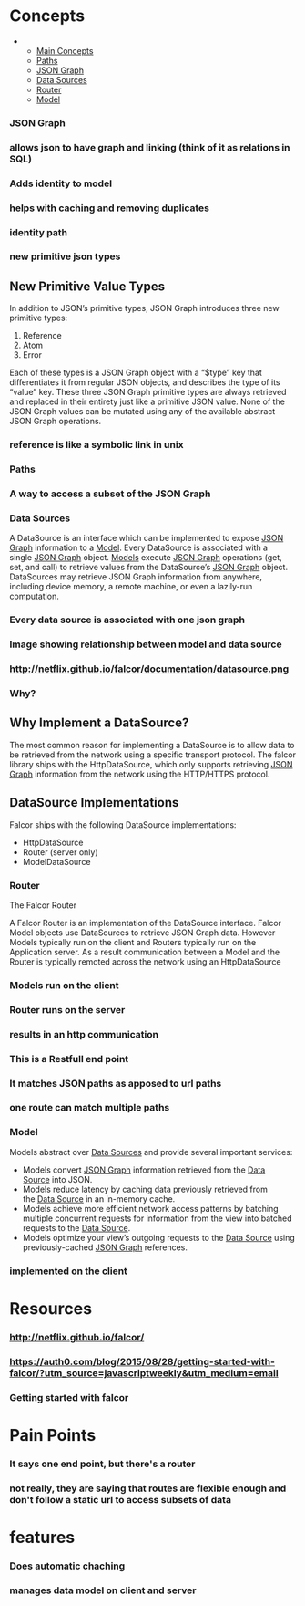 # Concepts
*   *   [Main Concepts  
        ](http://netflix.github.io/falcor/documentation/paths.html)
    *   [Paths](http://netflix.github.io/falcor/documentation/paths.html)
    *   [JSON Graph](http://netflix.github.io/falcor/documentation/jsongraph.html)
    *   [Data Sources](http://netflix.github.io/falcor/documentation/datasources.html)
    *   [Router](http://netflix.github.io/falcor/documentation/router.html)
    *   [Model](http://netflix.github.io/falcor/documentation/model.html)
### JSON Graph
### allows json to have graph and linking (think of it as relations in SQL)
### Adds identity to model
### helps with caching and removing duplicates
### identity path
### new primitive json types
## New Primitive Value Types

In addition to JSON’s primitive types, JSON Graph introduces three new primitive types:

1.  Reference
2.  Atom
3.  Error

Each of these types is a JSON Graph object with a “$type” key that differentiates it from regular JSON objects, and describes the type of its “value” key. These three JSON Graph primitive types are always retrieved and replaced in their entirety just like a primitive JSON value. None of the JSON Graph values can be mutated using any of the available abstract JSON Graph operations.
### reference is like a symbolic link in unix
### Paths
### A way to access a subset of the JSON Graph
### Data Sources
A DataSource is an interface which can be implemented to expose [JSON Graph](http://netflix.github.io/falcor/documentation/jsongraph.html) information to a [Model](http://netflix.github.io/falcor/documentation/model.html). Every DataSource is associated with a single [JSON Graph](http://netflix.github.io/falcor/documentation/jsongraph.html) object. [Models](http://netflix.github.io/falcor/documentation/model.html) execute [JSON Graph](http://netflix.github.io/falcor/documentation/jsongraph.html) operations (get, set, and call) to retrieve values from the DataSource’s [JSON Graph](http://netflix.github.io/falcor/documentation/jsongraph.html) object. DataSources may retrieve JSON Graph information from anywhere, including device memory, a remote machine, or even a lazily-run computation.
### Every data source is associated with one json graph
### Image showing relationship between model and data source
### http://netflix.github.io/falcor/documentation/datasource.png
### Why?
## Why Implement a DataSource?

The most common reason for implementing a DataSource is to allow data to be retrieved from the network using a specific transport protocol. The falcor library ships with the HttpDataSource, which only supports retrieving [JSON Graph](http://netflix.github.io/falcor/documentation/jsongraph.html) information from the network using the HTTP/HTTPS protocol.

## DataSource Implementations

Falcor ships with the following DataSource implementations:

*   HttpDataSource
*   Router (server only)
*   ModelDataSource
### Router
The Falcor Router  


A Falcor Router is an implementation of the DataSource interface. Falcor Model objects use DataSources to retrieve JSON Graph data. However Models typically run on the client and Routers typically run on the Application server. As a result communication between a Model and the Router is typically remoted across the network using an HttpDataSource
### Models run on the client
### Router runs on the server
### results in an http communication
### This is a Restfull end point
### It matches  JSON paths as apposed to url paths
### one route can match multiple paths
### Model
Models abstract over [Data Sources](http://netflix.github.io/falcor/documentation/datasources.html) and provide several important services:

*   Models convert [JSON Graph](http://netflix.github.io/falcor/documentation/jsongraph.html) information retrieved from the [Data Source](http://netflix.github.io/falcor/documentation/datasources.html) into JSON.
*   Models reduce latency by caching data previously retrieved from the [Data Source](http://netflix.github.io/falcor/documentation/datasources.html) in an in-memory cache.
*   Models achieve more efficient network access patterns by batching multiple concurrent requests for information from the view into batched requests to the [Data Source](http://netflix.github.io/falcor/documentation/datasources.html).
*   Models optimize your view’s outgoing requests to the [Data Source](http://netflix.github.io/falcor/documentation/datasources.html) using previously-cached [JSON Graph](http://netflix.github.io/falcor/documentation/jsongraph.html) references.
### implemented on the client
# Resources
### http://netflix.github.io/falcor/
### https://auth0.com/blog/2015/08/28/getting-started-with-falcor/?utm_source=javascriptweekly&utm_medium=email
### Getting started with falcor
# Pain Points
### It says one end point, but there's a router
### not really, they are saying that routes are flexible enough and don't follow a static url to access subsets of data
# features
### Does automatic chaching
### manages data model on client and server

